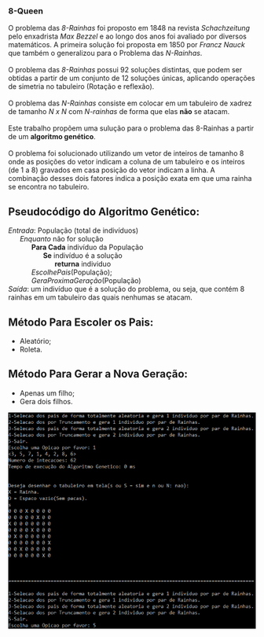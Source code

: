 ### **8-Queen**<br/>

O problema das *8-Rainhas* foi proposto em 1848 na revista *Schachzeitung* pelo enxadrista *Max Bezzel* e ao longo dos anos foi avaliado por diversos matemáticos. A primeira solução foi proposta em 1850 por *Francz Nauck* que também o generalizou para o Problema das *N-Rainhas*.<br/>
<br/>
O problema das *8-Rainhas* possui 92 soluções distintas, que podem ser obtidas a partir de um conjunto de 12 soluções únicas, aplicando operações de simetria no tabuleiro (Rotação e reflexão).<br/>
<br/>
O problema das *N-Rainhas* consiste em colocar em um tabuleiro de xadrez de tamanho *N x N* com *N-rainhas* de forma que elas **não** se atacam.<br/>
<br/>
Este trabalho propõem uma sulução para o problema das 8-Rainhas a partir de um **algoritmo genético**.<br/>
<br/>
O problema foi solucionado utilizando um vetor de inteiros de tamanho 8 onde as posições do vetor indicam a coluna de um tabuleiro e os inteiros (de 1 a 8) gravados em casa posição do vetor indicam a linha. A combinação desses dois fatores indica a posição exata em que uma rainha se encontra no tabuleiro.<br/>

## Pseudocódigo do Algoritmo Genético:

*Entrada*: População (total de indivíduos)<br/>
&nbsp;&nbsp;&nbsp;&nbsp;&nbsp;&nbsp;*Enquanto* não for solução<br/>
&nbsp;&nbsp;&nbsp;&nbsp;&nbsp;&nbsp;&nbsp;&nbsp;&nbsp;&nbsp;&nbsp;&nbsp;**Para Cada** indivíduo da População<br/>
&nbsp;&nbsp;&nbsp;&nbsp;&nbsp;&nbsp;&nbsp;&nbsp;&nbsp;&nbsp;&nbsp;&nbsp;&nbsp;&nbsp;&nbsp;&nbsp;&nbsp;&nbsp;**Se** indivíduo é a solução<br/>
&nbsp;&nbsp;&nbsp;&nbsp;&nbsp;&nbsp;&nbsp;&nbsp;&nbsp;&nbsp;&nbsp;&nbsp;&nbsp;&nbsp;&nbsp;&nbsp;&nbsp;&nbsp;&nbsp;&nbsp;&nbsp;&nbsp;&nbsp;&nbsp;**returna** individuo<br/>
&nbsp;&nbsp;&nbsp;&nbsp;&nbsp;&nbsp;&nbsp;&nbsp;&nbsp;&nbsp;&nbsp;&nbsp;*EscolhePais*(População);<br/>
&nbsp;&nbsp;&nbsp;&nbsp;&nbsp;&nbsp;&nbsp;&nbsp;&nbsp;&nbsp;&nbsp;&nbsp;*GeraProximaGeração*(População)<br/>
*Saída*: um indivíduo que é a solução do problema, ou seja, que contém 8 rainhas em um tabuleiro das quais nenhumas se atacam.

## Método Para Escoler os Pais:
- Aleatório;
- Roleta.

## Método Para Gerar a Nova Geração:
- Apenas um filho;
- Gera dois filhos.

![alt text](https://github.com/lucasvictorsp/8-Queen/blob/main/example.png)